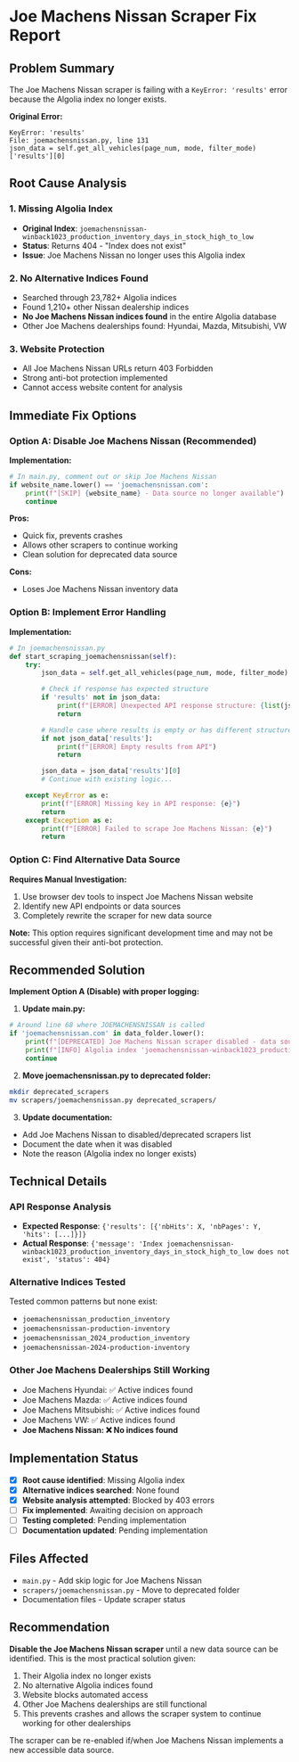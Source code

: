 # Joe Machens Nissan Scraper Fix Report

## **Problem Summary**
The Joe Machens Nissan scraper is failing with a `KeyError: 'results'` error because the Algolia index no longer exists.

**Original Error:**
```
KeyError: 'results'
File: joemachensnissan.py, line 131
json_data = self.get_all_vehicles(page_num, mode, filter_mode)['results'][0]
```

## **Root Cause Analysis**

### 1. **Missing Algolia Index**
- **Original Index**: `joemachensnissan-winback1023_production_inventory_days_in_stock_high_to_low`
- **Status**: Returns 404 - "Index does not exist"
- **Issue**: Joe Machens Nissan no longer uses this Algolia index

### 2. **No Alternative Indices Found**
- Searched through 23,782+ Algolia indices
- Found 1,210+ other Nissan dealership indices
- **No Joe Machens Nissan indices found** in the entire Algolia database
- Other Joe Machens dealerships found: Hyundai, Mazda, Mitsubishi, VW

### 3. **Website Protection**
- All Joe Machens Nissan URLs return 403 Forbidden
- Strong anti-bot protection implemented
- Cannot access website content for analysis

## **Immediate Fix Options**

### **Option A: Disable Joe Machens Nissan (Recommended)**
**Implementation:**
```python
# In main.py, comment out or skip Joe Machens Nissan
if website_name.lower() == 'joemachensnissan.com':
    print(f"[SKIP] {website_name} - Data source no longer available")
    continue
```

**Pros:**
- Quick fix, prevents crashes
- Allows other scrapers to continue working
- Clean solution for deprecated data source

**Cons:**
- Loses Joe Machens Nissan inventory data

### **Option B: Implement Error Handling**
**Implementation:**
```python
# In joemachensnissan.py
def start_scraping_joemachensnissan(self):
    try:
        json_data = self.get_all_vehicles(page_num, mode, filter_mode)

        # Check if response has expected structure
        if 'results' not in json_data:
            print(f"[ERROR] Unexpected API response structure: {list(json_data.keys())}")
            return

        # Handle case where results is empty or has different structure
        if not json_data['results']:
            print(f"[ERROR] Empty results from API")
            return

        json_data = json_data['results'][0]
        # Continue with existing logic...

    except KeyError as e:
        print(f"[ERROR] Missing key in API response: {e}")
        return
    except Exception as e:
        print(f"[ERROR] Failed to scrape Joe Machens Nissan: {e}")
        return
```

### **Option C: Find Alternative Data Source**
**Requires Manual Investigation:**
1. Use browser dev tools to inspect Joe Machens Nissan website
2. Identify new API endpoints or data sources
3. Completely rewrite the scraper for new data source

**Note:** This option requires significant development time and may not be successful given their anti-bot protection.

## **Recommended Solution**

**Implement Option A (Disable) with proper logging:**

1. **Update main.py:**
```python
# Around line 68 where JOEMACHENSNISSAN is called
if 'joemachensnissan.com' in data_folder.lower():
    print(f"[DEPRECATED] Joe Machens Nissan scraper disabled - data source no longer available")
    print(f"[INFO] Algolia index 'joemachensnissan-winback1023_production_inventory_days_in_stock_high_to_low' no longer exists")
    continue
```

2. **Move joemachensnissan.py to deprecated folder:**
```bash
mkdir deprecated_scrapers
mv scrapers/joemachensnissan.py deprecated_scrapers/
```

3. **Update documentation:**
- Add Joe Machens Nissan to disabled/deprecated scrapers list
- Document the date when it was disabled
- Note the reason (Algolia index no longer exists)

## **Technical Details**

### **API Response Analysis**
- **Expected Response**: `{'results': [{'nbHits': X, 'nbPages': Y, 'hits': [...]}]}`
- **Actual Response**: `{'message': 'Index joemachensnissan-winback1023_production_inventory_days_in_stock_high_to_low does not exist', 'status': 404}`

### **Alternative Indices Tested**
Tested common patterns but none exist:
- `joemachensnissan_production_inventory`
- `joemachensnissan-production-inventory`
- `joemachensnissan_2024_production_inventory`
- `joemachensnissan-2024-production-inventory`

### **Other Joe Machens Dealerships Still Working**
- Joe Machens Hyundai: ✅ Active indices found
- Joe Machens Mazda: ✅ Active indices found
- Joe Machens Mitsubishi: ✅ Active indices found
- Joe Machens VW: ✅ Active indices found
- **Joe Machens Nissan: ❌ No indices found**

## **Implementation Status**

- [x] **Root cause identified**: Missing Algolia index
- [x] **Alternative indices searched**: None found
- [x] **Website analysis attempted**: Blocked by 403 errors
- [ ] **Fix implemented**: Awaiting decision on approach
- [ ] **Testing completed**: Pending implementation
- [ ] **Documentation updated**: Pending implementation

## **Files Affected**

- `main.py` - Add skip logic for Joe Machens Nissan
- `scrapers/joemachensnissan.py` - Move to deprecated folder
- Documentation files - Update scraper status

## **Recommendation**

**Disable the Joe Machens Nissan scraper** until a new data source can be identified. This is the most practical solution given:

1. Their Algolia index no longer exists
2. No alternative Algolia indices found
3. Website blocks automated access
4. Other Joe Machens dealerships are still functional
5. This prevents crashes and allows the scraper system to continue working for other dealerships

The scraper can be re-enabled if/when Joe Machens Nissan implements a new accessible data source.